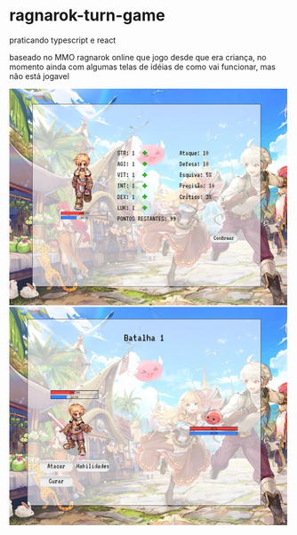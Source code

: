 # ragnarok-turn-game

praticando typescript e react

baseado no MMO ragnarok online que jogo desde que era criança,
no momento ainda com algumas telas de idéias de como vai funcionar, mas não está jogavel

<picture>
<img width="500px" alt="Imagem 1" src="https://github.com/phfreitasf/ragnarok-turn-game/blob/master/app.jpg?raw=true">
</picture>

<picture>
<img width="500px" alt="Imagem 2" src="https://github.com/phfreitasf/ragnarok-turn-game/blob/master/app2.jpg?raw=true">
</picture>
